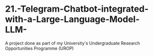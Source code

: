 # 21.-Telegram-Chatbot-integrated-with-a-Large-Language-Model-LLM-

A project done as part of my University's Undergraduate Research Opportunities Programme (UROP)
